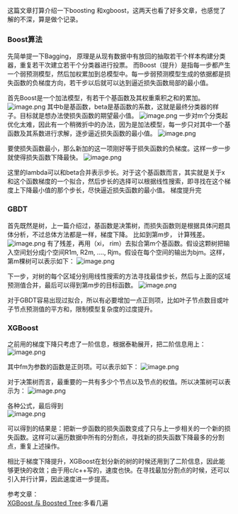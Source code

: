 这篇文章打算介绍一下boosting 和xgboost，这两天也看了好多文章，也感觉了解的不深，算是做个记录。

### Boost算法
先简单提一下Bagging， 原理是从现有数据中有放回的抽取若干个样本构建分类器，重复若干次建立若干个分类器进行投票。
而Boost（提升）是指每一步都产生一个弱预测模型，然后加权累加到总模型中。每一步弱预测模型生成的依据都是损失函数的负梯度方向，若干步以后就可以达到逼近损失函数局部的最小值。

首先Boost是一个加法模型，有若干个基函数及其权重乘积之和的累加。  
![image.png](https://user-gold-cdn.xitu.io/2018/3/7/161fc3f3063f7b22?w=320&h=111&f=png&s=6126)
其中b是基函数，beta是基函数的系数，这就是最终分类器的样子。目标就是想办法使损失函数的期望最小值。
![image.png](https://user-gold-cdn.xitu.io/2018/3/7/161fc3f3040803ce?w=320&h=100&f=png&s=7472)
一步对m个分类起优化太难，因此有一个稍微折中的办法，因为是加法模型，每一步只对其中一个基函数及其系数进行求解，逐步逼近损失函数的最小值。
![image.png](https://user-gold-cdn.xitu.io/2018/3/7/161fc3f307071587?w=320&h=80&f=png&s=15489)

要使损失函数最小，那么新加的这一项刚好等于损失函数的负梯度。这样一步一步就使得损失函数下降最快。
![image.png](https://user-gold-cdn.xitu.io/2018/3/7/161fc3f30730ab16?w=320&h=87&f=png&s=6173)

这里的lambda可以和beta合并表示步长。对于这个基函数而言，其实就是关于x和这个函数梯度的一个拟合，然后步长的选择可以根据线性搜索，即寻找在这个梯度上下降最小值的那个步长，尽快逼近损失函数的最小值。 
梯度提升完

### GBDT
首先既然是树，上一篇介绍过，基函数是决策树，而损失函数则是根据具体问题具体分析，不过总体方法都是一样，梯度下降。
比如到第m步， 计算残差。
![image.png](https://user-gold-cdn.xitu.io/2018/3/7/161fc3f30730780d?w=320&h=59&f=png&s=12945)
有了残差，再用（xi， rim）去拟合第m个基函数。假设这颗树把输入空间划分成j个空间R1m, R2m, ...., Rjm。假设在每个空间的输出为bjm。这样，第m棵树可以表示如下：
![image.png](https://user-gold-cdn.xitu.io/2018/3/7/161fc3f30789de62?w=320&h=97&f=png&s=4735)

下一步，对树的每个区域分别用线性搜索的方法寻找最佳步长，然后与上面的区域预测值合并，最后可以得到第m步的目标函数。
![image.png](https://user-gold-cdn.xitu.io/2018/3/7/161fc3f321f42472?w=320&h=77&f=png&s=13344)

对于GBDT容易出现过拟合，所以有必要增加一点正则项，比如叶子节点数目或叶子节点预测值的平方和，限制模型复杂度的过度提升。

### XGBoost
之前用的梯度下降只考虑了一阶信息，根据泰勒展开，把二阶信息用上：
![image.png](https://user-gold-cdn.xitu.io/2018/3/7/161fc3f3221953c2?w=620&h=181&f=png&s=34270)

其中fm为参数的函数是正则项。可以表示如下：
![image.png](https://user-gold-cdn.xitu.io/2018/3/7/161fc3f323b73261?w=320&h=100&f=png&s=6038)

对于决策树而言，最重要的一共有多少个节点以及节点的权值。所以决策树可以表示为：
![image.png](https://user-gold-cdn.xitu.io/2018/3/7/161fc3f326b83156?w=320&h=103&f=png&s=5265)

各种公式，最后得到  
![image.png](https://user-gold-cdn.xitu.io/2018/3/7/161fc3f327734054?w=320&h=98&f=png&s=6010)

可以得到的结果是：把新一步函数的损失函数变成了只与上一步相关的一个新的损失函数。这样可以遍历数据中所有的分割点，寻找新的损失函数下降最多的分割点，重复上述操作。
 
相比于梯度下降提升，XGBoost在划分新的树的时候还用到了二阶信息，因此能够更快的收敛；由于用c/c++写的，速度也快。在寻找最加分割点的时候，还可以引入并行计算，因此速度进一步提高。

参考文章：  
[XGBoost 与 Boosted Tree](http://www.52cs.org/?p=429):多看几遍









